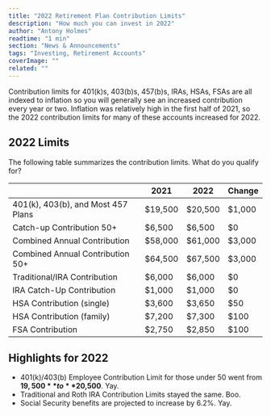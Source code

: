```yaml
---
title: "2022 Retirement Plan Contribution Limits"
description: "How much you can invest in 2022"
author: "Antony Holmes"
readtime: "1 min"
section: "News & Announcements"
tags: "Investing, Retirement Accounts"
coverImage: ""
related: ""
---
```


Contribution limits for 401(k)s, 403(b)s, 457(b)s, IRAs, HSAs, FSAs are all indexed to inflation so you will generally see an increased contribution every year or two. Inflation was relatively high in the first half of 2021, so the 2022 contribution limits for many of these accounts increased for 2022.

## 2022 Limits

The following table summarizes the contribution limits. What do you qualify for?

<table>
<thead>
<tr>
    <th></th>
    <th>2021</th>
    <th>2022</th>
    <th>Change</th>
</thead>
<tbody>
<tr><td>401(k), 403(b), and Most 457 Plans</td><td>$19,500</td><td>$20,500</td><td>$1,000</td></tr>
<tr><td>Catch-up Contribution 50+</td><td>$6,500</td><td>$6,500</td><td>$0</td></tr>
<tr><td>Combined Annual Contribution</td><td>$58,000</td><td>$61,000</td><td>$3,000</td></tr>
<tr><td>Combined Annual Contribution 50+</td><td>$64,500</td><td>$67,500</td><td>$3,000</td></tr>
<tr><td>Traditional/IRA Contribution</td><td>$6,000</td><td>$6,000</td><td>$0</td></tr>
<tr><td>IRA Catch-Up Contribution</td><td>$1,000</td><td>$1,000</td><td>$0</td></tr>
<tr><td>HSA Contribution (single)</td><td>$3,600</td><td>$3,650</td><td>$50</td></tr>
<tr><td>HSA Contribution (family)</td><td>$7,200</td><td>$7,300</td><td>$100</td></tr>
<tr><td>FSA Contribution</td><td>$2,750</td><td>$2,850</td><td>$100</td></tr>
</tbody>
</table>

## Highlights for 2022

- 401(k)/403(b) Employee Contribution Limit for those under 50 went from **$19,500** to **$20,500**. Yay.
- Traditional and Roth IRA Contribution Limits stayed the same. Boo.
- Social Security benefits are projected to increase by 6.2%. Yay.